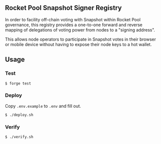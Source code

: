 ## Rocket Pool Snapshot Signer Registry

In order to facility off-chain voting with Snapshot within Rocket Pool governance, this registry provides a 
one-to-one forward and reverse mapping of delegations of voting power from nodes to a "signing address".

This allows node operators to participate in Snapshot votes in their browser or mobile device without having 
to expose their node keys to a hot wallet.

## Usage

### Test

```shell
$ forge test
```

### Deploy

Copy `.env.example` to `.env` and fill out.

```shell
$ ./deploy.sh
```

### Verify

```shell
$ ./verify.sh
```
